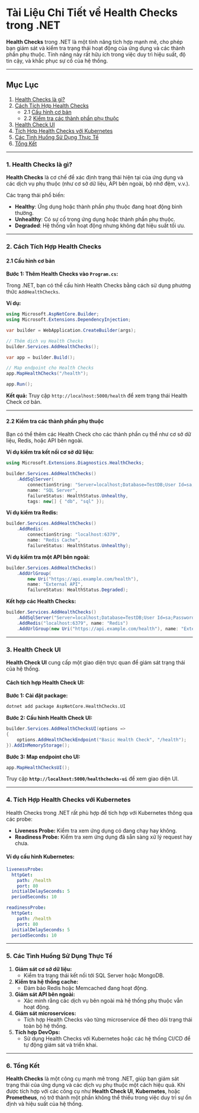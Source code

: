 # **Tài Liệu Chi Tiết về Health Checks trong .NET**

**Health Checks** trong .NET là một tính năng tích hợp mạnh mẽ, cho phép bạn giám sát và kiểm tra trạng thái hoạt động của ứng dụng và các thành phần phụ thuộc. Tính năng này rất hữu ích trong việc duy trì hiệu suất, độ tin cậy, và khắc phục sự cố của hệ thống.

---

## **Mục Lục**

1. [Health Checks là gì?](#1-health-checks-là-gì)
2. [Cách Tích Hợp Health Checks](#2-cách-tích-hợp-health-checks)
   - 2.1 [Cấu hình cơ bản](#21-cấu-hình-cơ-bản)
   - 2.2 [Kiểm tra các thành phần phụ thuộc](#22-kiểm-tra-các-thành-phần-phụ-thuộc)
3. [Health Check UI](#3-health-check-ui)
4. [Tích Hợp Health Checks với Kubernetes](#4-tích-hợp-health-checks-với-kubernetes)
5. [Các Tình Huống Sử Dụng Thực Tế](#5-các-tình-huống-sử-dụng-thực-tế)
6. [Tổng Kết](#6-tổng-kết)

---

### **1. Health Checks là gì?**

**Health Checks** là cơ chế để xác định trạng thái hiện tại của ứng dụng và các dịch vụ phụ thuộc (như cơ sở dữ liệu, API bên ngoài, bộ nhớ đệm, v.v.). 

Các trạng thái phổ biến:
- **Healthy**: Ứng dụng hoặc thành phần phụ thuộc đang hoạt động bình thường.
- **Unhealthy**: Có sự cố trong ứng dụng hoặc thành phần phụ thuộc.
- **Degraded**: Hệ thống vẫn hoạt động nhưng không đạt hiệu suất tối ưu.

---

### **2. Cách Tích Hợp Health Checks**

#### **2.1 Cấu hình cơ bản**

**Bước 1: Thêm Health Checks vào `Program.cs`:**

Trong .NET, bạn có thể cấu hình Health Checks bằng cách sử dụng phương thức `AddHealthChecks`.

**Ví dụ:**
```csharp
using Microsoft.AspNetCore.Builder;
using Microsoft.Extensions.DependencyInjection;

var builder = WebApplication.CreateBuilder(args);

// Thêm dịch vụ Health Checks
builder.Services.AddHealthChecks();

var app = builder.Build();

// Map endpoint cho Health Checks
app.MapHealthChecks("/health");

app.Run();
```

**Kết quả:** Truy cập `http://localhost:5000/health` để xem trạng thái Health Check cơ bản.

---

#### **2.2 Kiểm tra các thành phần phụ thuộc**

Bạn có thể thêm các Health Check cho các thành phần cụ thể như cơ sở dữ liệu, Redis, hoặc API bên ngoài.

**Ví dụ kiểm tra kết nối cơ sở dữ liệu:**
```csharp
using Microsoft.Extensions.Diagnostics.HealthChecks;

builder.Services.AddHealthChecks()
    .AddSqlServer(
        connectionString: "Server=localhost;Database=TestDB;User Id=sa;Password=your_password;",
        name: "SQL Server",
        failureStatus: HealthStatus.Unhealthy,
        tags: new[] { "db", "sql" });
```

**Ví dụ kiểm tra Redis:**
```csharp
builder.Services.AddHealthChecks()
    .AddRedis(
        connectionString: "localhost:6379",
        name: "Redis Cache",
        failureStatus: HealthStatus.Unhealthy);
```

**Ví dụ kiểm tra một API bên ngoài:**
```csharp
builder.Services.AddHealthChecks()
    .AddUrlGroup(
        new Uri("https://api.example.com/health"),
        name: "External API",
        failureStatus: HealthStatus.Degraded);
```

**Kết hợp các Health Checks:**
```csharp
builder.Services.AddHealthChecks()
    .AddSqlServer("Server=localhost;Database=TestDB;User Id=sa;Password=your_password;", name: "Database")
    .AddRedis("localhost:6379", name: "Redis")
    .AddUrlGroup(new Uri("https://api.example.com/health"), name: "External API");
```

---

### **3. Health Check UI**

**Health Check UI** cung cấp một giao diện trực quan để giám sát trạng thái của hệ thống.

#### **Cách tích hợp Health Check UI:**

**Bước 1: Cài đặt package:**
```bash
dotnet add package AspNetCore.HealthChecks.UI
```

**Bước 2: Cấu hình Health Check UI:**
```csharp
builder.Services.AddHealthChecksUI(options =>
{
    options.AddHealthCheckEndpoint("Basic Health Check", "/health");
}).AddInMemoryStorage();
```

**Bước 3: Map endpoint cho UI:**
```csharp
app.MapHealthChecksUI();
```

Truy cập **`http://localhost:5000/healthchecks-ui`** để xem giao diện UI.

---

### **4. Tích Hợp Health Checks với Kubernetes**

Health Checks trong .NET rất phù hợp để tích hợp với Kubernetes thông qua các probe:
- **Liveness Probe:** Kiểm tra xem ứng dụng có đang chạy hay không.
- **Readiness Probe:** Kiểm tra xem ứng dụng đã sẵn sàng xử lý request hay chưa.

#### **Ví dụ cấu hình Kubernetes:**

```yaml
livenessProbe:
  httpGet:
    path: /health
    port: 80
  initialDelaySeconds: 5
  periodSeconds: 10

readinessProbe:
  httpGet:
    path: /health
    port: 80
  initialDelaySeconds: 5
  periodSeconds: 10
```

---

### **5. Các Tình Huống Sử Dụng Thực Tế**

1. **Giám sát cơ sở dữ liệu:**
   - Kiểm tra trạng thái kết nối tới SQL Server hoặc MongoDB.
2. **Kiểm tra hệ thống cache:**
   - Đảm bảo Redis hoặc Memcached đang hoạt động.
3. **Giám sát API bên ngoài:**
   - Xác minh rằng các dịch vụ bên ngoài mà hệ thống phụ thuộc vẫn hoạt động.
4. **Giám sát microservices:**
   - Tích hợp Health Checks vào từng microservice để theo dõi trạng thái toàn bộ hệ thống.
5. **Tích hợp DevOps:**
   - Sử dụng Health Checks với Kubernetes hoặc các hệ thống CI/CD để tự động giám sát và triển khai.

---

### **6. Tổng Kết**

**Health Checks** là một công cụ mạnh mẽ trong .NET, giúp bạn giám sát trạng thái của ứng dụng và các dịch vụ phụ thuộc một cách hiệu quả. Khi được tích hợp với các công cụ như **Health Check UI**, **Kubernetes**, hoặc **Prometheus**, nó trở thành một phần không thể thiếu trong việc duy trì sự ổn định và hiệu suất của hệ thống.
